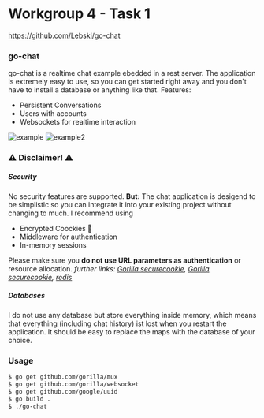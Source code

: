 # Workgroup 4 - Task 1
https://github.com/Lebski/go-chat

### go-chat

go-chat is a realtime chat example ebedded in a rest server. 
The application is extremely easy to use, so you can get started right away and you don't have to install a database or anything like that.
Features:

  - Persistent Conversations
  - Users with accounts 
  - Websockets for realtime interaction

![example](https://cdn.pbrd.co/images/I0YWM4l.png)
![example2](https://cdn.pbrd.co/images/I0YZoo4.png)

###  :warning: Disclaimer! :warning:

##### Security
No security features are supported.
**But:** The chat application is desigend to be simplistic so you can integrate it into your existing project without changing to much. 
I recommend using 
  - Encrypted Coockies :cookie:
  - Middleware for authentication
  - In-memory sessions 

Please make sure you **do not use URL parameters as authentication** or resource allocation. 
_further links:  [Gorilla securecookie](http://www.gorillatoolkit.org/pkg/securecookie), [Gorilla securecookie](http://www.gorillatoolkit.org/pkg/sessions), [redis](https://redis.io/)_

##### Databases 
I do not use any database but store everything inside memory, which means that everything (including chat history) ist lost when you restart the application. 
It should be easy to replace the maps with the database of your choice. 

###  Usage

```sh
$ go get github.com/gorilla/mux
$ go get github.com/gorilla/websocket
$ go get github.com/google/uuid
$ go build . 
$ ./go-chat
```
